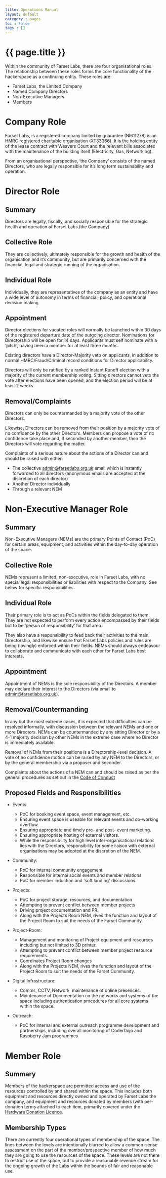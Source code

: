 ```yaml
---
title: Operations Manual
layout: default
category : pages
toc : False
tags : []
---
```

# {{ page.title }}
Within the community of Farset Labs, there are four organisational roles. The relationship between these roles forms the core functionality of the hackerspace as a continuing entity.
These roles are:

* Farset Labs, the Limited Company
* Named Company Directors
* Non-Executive Managers
* Members

# Company Role
Farset Labs, is a registered company limited by guarantee (NI611278) is an HMRC registered charitable organisation (XT33366). It is the holding entity of the lease contract with Weavers Court and the relevant bills associated with the maintenance of the building itself (Electricity, Gas, Networking). 

From an organisational perspective, ‘the Company’ consists of the named Directors, who are legally responsible for it’s long term sustainability and operation.

# Director Role

## Summary
Directors are legally, fiscally, and socially responsible for the strategic health and operation of Farset Labs (the Company). 

## Collective Role
They are collectively, ultimately responsible for the growth and health of the organisation and it’s community, but are primarily concerned with the financial, legal and strategic running of the organisation.

## Individual Role
Individually, they are representatives of the company as an entity and have a wide level of autonomy in terms of financial, policy, and operational decision making. 

## Appointment
Director elections for vacated roles will normally be launched within 30 days of the registered departure date of the outgoing director. Nominations for Directorship will be open for 14 days. Applicants must self nominate with a ‘pitch’, having been a member for at least three months.

Existing directors have a Director-Majority veto on applicants, in addition to normal HMRC/Fraud/Criminal record conditions for Director applicability.

Directors will only be ratified by a ranked Instant Runoff election with a majority of the current membership voting. Sitting directors cannot veto the vote after elections have been opened, and the election period will be at least 2 weeks. 

## Removal/Complaints
Directors can only be countermanded by a majority vote of the other Directors. 

Likewise, Directors can be removed from their position by a majority vote of no confidence by the other Directors. Members can propose a vote of no confidence take place and, if seconded by another member, then the Directors will vote regarding the matter.

Complaints of a serious nature about the actions of a Director can and should be raised with either:

* The collective admin@farsetlabs.org.uk email which is instantly forwarded to all directors (anonymous emails are accepted at the discretion of each director)
* Another Director individually
* Through a relevant NEM

# Non-Executive Manager Role

## Summary
Non-Executive Managers (NEMs) are the primary Points of Contact (PoC) for certain areas, equipment, and activities within the day-to-day operation of the space. 

## Collective Role
NEMs represent a limited, non-executive, role in Farset Labs, with no special legal responsibilities or liabilities with respect to the Company. See below for specific responsibilities.

## Individual Role
Their primary role is to act as PoCs within the fields delegated to them. They are not expected to perform every action encompassed by their fields but to be ‘person of responsibility’ for that area.

They also have a responsibility to feed back their activities to the main Directorship, and likewise ensure that Farset Labs policies and rules are being (lovingly) enforced within their fields. NEMs should always endeavour to collaborate and communicate with each other for Farset Labs best interests.

## Appointment
Appointment of NEMs is the sole responsibility of the Directors. A member may declare their interest to the Directors (via email to admin@farsetlabs.org.uk).

## Removal/Countermanding
In any but the most extreme cases, it is expected that difficulties can be resolved informally, with discussion between the relevant NEMs and one or more Directors. NEMs can be countermanded by any sitting Director or by a 4-1 majority decision by other NEMs in the extreme case where no Director is immediately available.

Removal of NEMs from their positions is a Directorship-level decision. A vote of no confidence motion can be raised by any NEM to the Directors, or by the general membership via a proposer and seconder.

Complaints about the actions of a NEM can and should be raised as per the general procedures as set out in the [Code of Conduct](code_of_conduct.html)

## Proposed Fields and Responsibilities
* Events:
  * PoC for booking event space, event management, etc.
  * Ensuring event space is useable for relevant events and co-working overflow.
  * Ensuring appropriate and timely pre- and post- event marketing.
  * Ensuring appropriate hosting of external visitors.
  * While the responsibility for high level inter-organisational relations lies with the Directors, responsibility for some liaison with external organisations may be adopted at the discretion of the NEM.
* Community: 
  * PoC for internal community engagement
  * Responsible for internal social events and member relations
  * PoC for member induction and 'soft landing' discussions
* Projects:
  * PoC for project storage, resources, and documentation
  * Attempting to prevent conflict between member projects
  * Driving project documentation and PR.
  * Along with the Projects Room NEM, rives the function and layout of the Project Room to suit the needs of the Farset Community.
* Project-Room:
  * Management and monitoring of Project equipment and resources including but not limited to 3D printer.
  * Attempting to prevent conflict between member project resource requirements.  
  * Coordinates Project Room changes
  * Along with the Projects NEM, rives the function and layout of the Project Room to suit the needs of the Farset Community.
  

* Digital Infrastructure:
  * Comms, CCTV, Network, maintenance of online presences.
  * Maintenance of Documentation on the networks and systems of the space including authentication procedures for all core systems within the space.
* Outreach:
  * PoC for internal and external outreach programme development and partnerships, including overall monitoring of CoderDojo and Raspberry Jam programmes

# Member Role

## Summary
Members of the hackerspace are permitted access and use of the resources controlled by and shared within the space. This includes both equipment and resources directly owned and operated by Farset Labs the company, and equipment and resources donated by members (with per-donation terms attached to each item, primarily covered under the [Hardware Donation Licence](hardware_donation_license.html).

## Membership Types
There are currently four operational types of membership of the space. The lines between the levels are intentionally blurred to allow a common-sense assessment on the part of the member/prospective member of how much they are going to use the resources of the space. These levels are not there to restrict use of the space, but to provide a reasonable revenue stream for the ongoing growth of the Labs within the bounds of fair and reasonable use.

